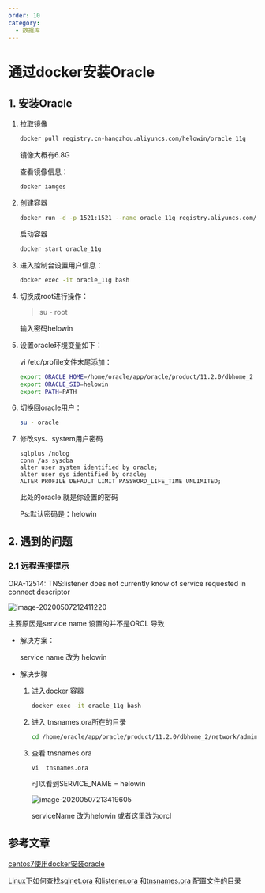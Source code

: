 ```yaml
---
order: 10
category:
  - 数据库
---
```


# 通过docker安装Oracle

## 1. 安装Oracle

1. 拉取镜像

   ```sh
   docker pull registry.cn-hangzhou.aliyuncs.com/helowin/oracle_11g
   ```

   镜像大概有6.8G

   查看镜像信息：

   ```sh
   docker iamges
   ```

2. 创建容器

   ```sh
   docker run -d -p 1521:1521 --name oracle_11g registry.aliyuncs.com/helowin/oracle_11g
   ```

   启动容器

   ```sh
   docker start oracle_11g
   ```

3. 进入控制台设置用户信息：

   ```sh
   docker exec -it oracle_11g bash
   ```

4. 切换成root进行操作：

   >su - root

   输入密码helowin

5. 设置oracle环境变量如下：

   vi /etc/profile文件末尾添加：

   ```sh
   export ORACLE_HOME=/home/oracle/app/oracle/product/11.2.0/dbhome_2
   export ORACLE_SID=helowin
   export PATH=PATH
   ```

   

6. 切换回oracle用户：

   ```sh
   su - oracle
   ```

7. 修改sys、system用户密码

   ```
   sqlplus /nolog
   conn /as sysdba
   alter user system identified by oracle;
   alter user sys identified by oracle;
   ALTER PROFILE DEFAULT LIMIT PASSWORD_LIFE_TIME UNLIMITED;
   ```

   此处的oracle 就是你设置的密码

   Ps:默认密码是：helowin

## 2. 遇到的问题

### 2.1 远程连接提示

ORA-12514: TNS:listener does not currently know of service requested in connect descriptor

![image-20200507212411220](https://zszblog.oss-cn-beijing.aliyuncs.com/zszblog/blogimage-master/img/image-20200507212411220.png)

主要原因是service name 设置的并不是ORCL 导致

- 解决方案：

  service name 改为 helowin

- 解决步骤

  1. 进入docker 容器

     ```sh
     docker exec -it oracle_11g bash
     ```

  2. 进入 tnsnames.ora所在的目录

     ```sh
     cd /home/oracle/app/oracle/product/11.2.0/dbhome_2/network/admin
     ```

  3. 查看 tnsnames.ora

     ```
     vi  tnsnames.ora
     ```

     可以看到SERVICE_NAME = helowin

     ![image-20200507213419605](https://zszblog.oss-cn-beijing.aliyuncs.com/zszblog/blogimage-master/img/image-20200507213419605.png)

     serviceName 改为helowin 或者这里改为orcl

     

## 参考文章

[centos7使用docker安装oracle](https://segmentfault.com/a/1190000020633619)

[Linux下如何查找sqlnet.ora 和listener.ora 和tnsnames.ora 配置文件的目录](https://blog.csdn.net/weixin_30657541/article/details/98204681)
